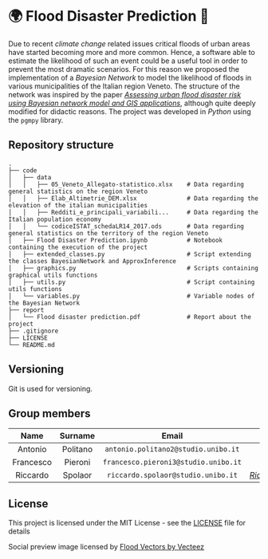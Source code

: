 # :earth_africa: Flood Disaster Prediction :ocean:
Due to recent *climate change* related issues critical floods of urban areas have started becoming more
and more common. Hence, a software able to estimate the likelihood of such an event could be a useful
tool in order to prevent the most dramatic scenarios.
For this reason we proposed the implementation of a *Bayesian Network* to model the likelihood of
floods in various municipalities of the Italian region Veneto. The structure of the network was inspired
by the paper [_Assessing urban flood disaster risk using Bayesian network model and GIS applications_](https://www.tandfonline.com/doi/full/10.1080/19475705.2019.1685010), although quite deeply modified for didactic reasons.
The project was developed in *Python* using the `pgmpy` library.

## Repository structure

    .
    ├── code
    │   ├── data                       
    │   │   ├── 05_Veneto_Allegato-statistico.xlsx    # Data regarding general statistics on the region Veneto
    │   │   ├── Elab_Altimetrie_DEM.xlsx              # Data regarding the elevation of the italian municipalities
    │   │   ├── Redditi_e_principali_variabili...     # Data regarding the Italian population economy
    │   │   └── codiceISTAT_schedaLR14_2017.ods       # Data regarding general statistics on the territory of the region Veneto
    │   ├── Flood Disaster Prediction.ipynb           # Notebook containing the execution of the project
    │   ├── extended_classes.py                       # Script extending the classes BayesianNetwork and ApproxInference
    │   ├── graphics.py                               # Scripts containing graphical utils functions
    │   ├── utils.py                                  # Script containing utils functions
    │   └── variables.py                              # Variable nodes of the Bayesian Network
    ├── report
    │   └── Flood disaster prediction.pdf             # Report about the project 
    ├── .gitignore                             
    ├── LICENSE
    └── README.md

## Versioning

Git is used for versioning.

## Group members

|  Name     |  Surname  |     Email                              |    Username                                             |
| :-------: | :-------: | :------------------------------------: | :-----------------------------------------------------: |
| Antonio   | Politano  | `antonio.politano2@studio.unibo.it`    | [_S1082351_](https://github.com/S1082351)               |
| Francesco | Pieroni   | `francesco.pieroni3@studio.unibo.it`   | [_HumidBore_](https://github.com/HumidBore)             |
| Riccardo  | Spolaor   | `riccardo.spolaor@studio.unibo.it`     | [_RiccardoSpolaor_](https://github.com/RiccardoSpolaor) |

## License

This project is licensed under the MIT License - see the [LICENSE](LICENSE) file for details

Social preview image licensed by [Flood Vectors by Vecteez](https://www.vecteezy.com/free-vector/flood)
